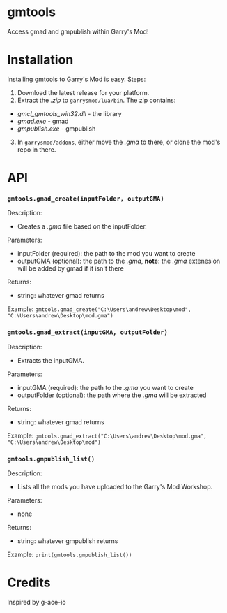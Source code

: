 # gmtools
Access gmad and gmpublish within Garry's Mod!

# Installation
Installing gmtools to Garry's Mod is easy.
Steps:
1. Download the latest release for your platform.
2. Extract the *.zip* to ```garrysmod/lua/bin```. The zip contains:
  - *gmcl_gmtools_win32.dll* - the library
  - *gmad.exe* - gmad
  - *gmpublish.exe* - gmpublish
3. In  ```garrysmod/addons```, either move the *.gma* to there, or clone the mod's repo in there.

# API
### ```gmtools.gmad_create(inputFolder, outputGMA)```
Description:
- Creates a *.gma* file based on the inputFolder.

Parameters:
- inputFolder (required): the path to the mod you want to create
- outputGMA (optional): the path to the *.gma*, **note**: the *.gma* extenesion will be added by gmad if it isn't there

Returns:
- string: whatever gmad returns

Example:
```gmtools.gmad_create("C:\Users\andrew\Desktop\mod", "C:\Users\andrew\Desktop\mod.gma")```

### ```gmtools.gmad_extract(inputGMA, outputFolder)```
Description:
- Extracts the inputGMA.

Parameters:
- inputGMA (required): the path to the *.gma* you want to create
- outputFolder (optional): the path where the *.gma* will be extracted

Returns:
- string: whatever gmad returns

Example:
```gmtools.gmad_extract("C:\Users\andrew\Desktop\mod.gma", "C:\Users\andrew\Desktop\mod")```

### ```gmtools.gmpublish_list()```
Description:
- Lists all the mods you have uploaded to the Garry's Mod Workshop.

Parameters:
- none

Returns:
- string: whatever gmpublish returns

Example:
```print(gmtools.gmpublish_list())```


# Credits
Inspired by g-ace-io
